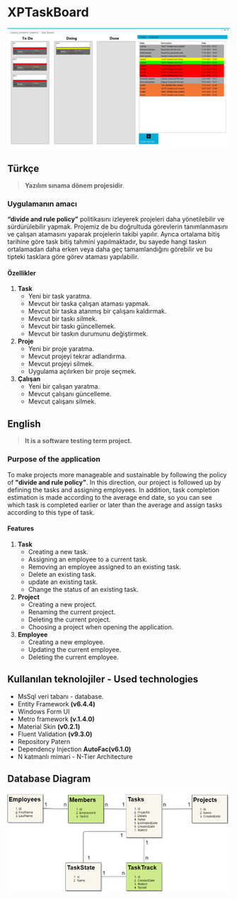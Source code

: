# XPTaskBoard
![Screen shot](https://raw.githubusercontent.com/AliYildizoz909/XPTaskBoard/master/SS/SS.png)

## Türkçe
> **Yazılım sınama dönem projesidir**.
### Uygulamanın amacı 

**“divide and rule policy”** politikasını izleyerek projeleri daha yönetilebilir ve sürdürülebilir yapmak. Projemiz de bu doğrultuda görevlerin tanımlanmasını ve çalışan atamasını yaparak projelerin takibi yapılır. Ayrıca ortalama bitiş tarihine göre task bitiş tahmini yapılmaktadır, bu sayede hangi taskın ortalamadan daha erken veya daha geç tamamlandığını görebilir ve bu tipteki tasklara göre görev ataması yapılabilir.

#### Özellikler

 1. **Task**
	 - Yeni bir task yaratma.
	 - Mevcut bir taska çalışan ataması yapmak.
	 - Mevcut bir taska atanmış bir çalışanı kaldırmak.
	 - Mevcut bir taskı silmek.
	 - Mevcut bir taskı güncellemek.
	 - Mevcut bir taskın durumunu değiştirmek.
 2. **Proje**
	  - Yeni bir proje yaratma.
	  - Mevcut projeyi tekrar adlandırma.
	  - Mevcut projeyi silmek.
	  - Uygulama açılırken bir proje seçmek.
3. **Çalışan**
	 - Yeni bir çalışan yaratma.
	 - Mevcut çalışanı güncelleme.
	 - Mevcut çalışanı silmek.
## English
> **It is a software testing term project.**
### Purpose of the application

To make projects more manageable and sustainable by following the policy of  **"divide and rule policy"**. In this direction, our project is followed up by defining the tasks and assigning employees. In addition, task completion estimation is made according to the average end date, so you can see which task is completed earlier or later than the average and assign tasks according to this type of task.

#### Features

 1. **Task**
	- Creating a new task.
	- Assigning an employee to a current task.
	- Removing an employee assigned to an existing task.
	- Delete an existing task.
	- update an existing task.
	- Change the status of an existing task.
 2. **Project**
	- Creating a new project.
	- Renaming the current project.
	- Deleting the current project.
	- Choosing a project when opening the application.
3.  **Employee**
	- Creating a new employee.
	- Updating the current employee.
	- Deleting the current employee.

## Kullanılan teknolojiler - Used technologies

 - MsSql veri tabanı - database.
 - Entity Framework **(v6.4.4)**
 - Windows Form UI
 - Metro framework **(v.1.4.0)**
 - Material Skin **(v0.2.1)**
 - Fluent Validation **(v9.3.0)**
 - Repository Patern
 - Dependency Injection **AutoFac(v6.1.0)**
 - N katmanlı mimari - N-Tier Architecture
## Database Diagram
![Database Diagram](https://raw.githubusercontent.com/AliYildizoz909/XPTaskBoard/master/SS/DatabaseDiagram.png)
